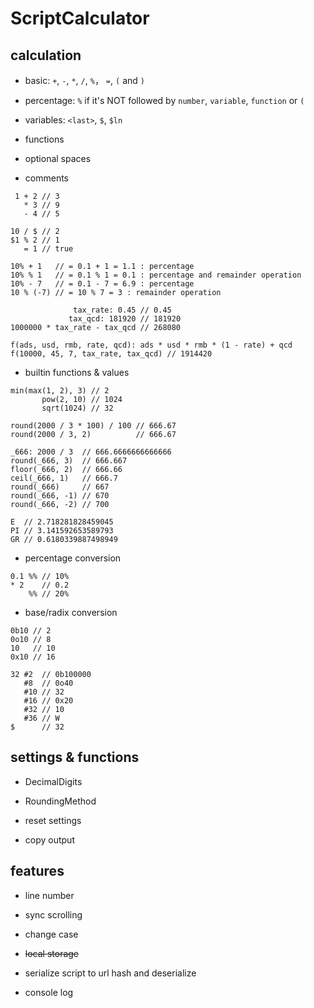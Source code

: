ScriptCalculator
================

## calculation

- basic: `+`, `-`, `*`, `/`, `%`， `=`, `(` and `)`

- percentage: `%` if it's NOT followed by `number`, `variable`, `function` or `(`

- variables: `<last>`, `$`, `$ln`

- functions

- optional spaces

- comments

```
 1 + 2 // 3
   * 3 // 9
   - 4 // 5

10 / $ // 2
$1 % 2 // 1
   = 1 // true

10% + 1   // = 0.1 + 1 = 1.1 : percentage
10% % 1   // = 0.1 % 1 = 0.1 : percentage and remainder operation
10% - 7   // = 0.1 - 7 = 6.9 : percentage
10 % (-7) // = 10 % 7 = 3 : remainder operation
```

```
              tax_rate: 0.45 // 0.45
             tax_qcd: 181920 // 181920
1000000 * tax_rate - tax_qcd // 268080

f(ads, usd, rmb, rate, qcd): ads * usd * rmb * (1 - rate) + qcd
f(10000, 45, 7, tax_rate, tax_qcd) // 1914420
```

- builtin functions & values

```
min(max(1, 2), 3) // 2
       pow(2, 10) // 1024
       sqrt(1024) // 32
```

```
round(2000 / 3 * 100) / 100 // 666.67
round(2000 / 3, 2)          // 666.67

_666: 2000 / 3  // 666.6666666666666
round(_666, 3)  // 666.667
floor(_666, 2)  // 666.66
ceil(_666, 1)   // 666.7
round(_666)     // 667
round(_666, -1) // 670
round(_666, -2) // 700
```

```
E  // 2.718281828459045
PI // 3.141592653589793
GR // 0.6180339887498949
```

- percentage conversion

```
0.1 %% // 10%
* 2    // 0.2
    %% // 20%
```

- base/radix conversion

```
0b10 // 2
0o10 // 8
10   // 10
0x10 // 16

32 #2  // 0b100000
   #8  // 0o40
   #10 // 32
   #16 // 0x20
   #32 // 10
   #36 // W
$      // 32
```

## settings & functions

- DecimalDigits

- RoundingMethod

- reset settings

- copy output

## features

- line number

- sync scrolling

- change case

- <del>local storage</del>

- serialize script to url hash and deserialize

- console log


